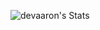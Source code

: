 ![devaaron's Stats](https://github-readme-stats.vercel.app/api?username=devaaron&theme=blue-green&show_icons=true&hide_border=true&count_private=true)
